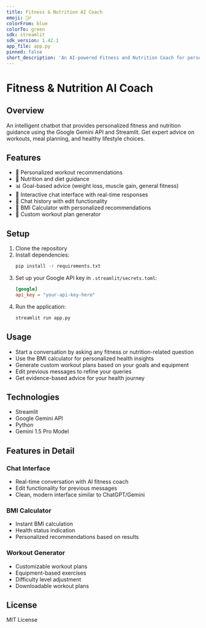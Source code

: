 ```yaml
---
title: Fitness & Nutrition AI Coach
emoji: 🏋️‍♂️
colorFrom: blue
colorTo: green
sdk: streamlit
sdk_version: 1.42.1
app_file: app.py
pinned: false
short_description: 'An AI-powered Fitness and Nutrition Coach for personalized health guidance'
---
```


# Fitness & Nutrition AI Coach

## Overview
An intelligent chatbot that provides personalized fitness and nutrition guidance using the Google Gemini API and Streamlit. Get expert advice on workouts, meal planning, and healthy lifestyle choices.

## Features
- 💪 Personalized workout recommendations
- 🥗 Nutrition and diet guidance
- 📊 Goal-based advice (weight loss, muscle gain, general fitness)
- 💬 Interactive chat interface with real-time responses
- 📝 Chat history with edit functionality
- 🎯 BMI Calculator with personalized recommendations
- 💪 Custom workout plan generator

## Setup
1. Clone the repository
2. Install dependencies:
   ```bash
   pip install -r requirements.txt
   ```
3. Set up your Google API key in `.streamlit/secrets.toml`:
   ```toml
   [google]
   api_key = "your-api-key-here"
   ```
4. Run the application:
   ```bash
   streamlit run app.py
   ```

## Usage
- Start a conversation by asking any fitness or nutrition-related question
- Use the BMI calculator for personalized health insights
- Generate custom workout plans based on your goals and equipment
- Edit previous messages to refine your queries
- Get evidence-based advice for your health journey

## Technologies
- Streamlit
- Google Gemini API
- Python
- Gemini 1.5 Pro Model

## Features in Detail

### Chat Interface
- Real-time conversation with AI fitness coach
- Edit functionality for previous messages
- Clean, modern interface similar to ChatGPT/Gemini

### BMI Calculator
- Instant BMI calculation
- Health status indication
- Personalized recommendations based on results

### Workout Generator
- Customizable workout plans
- Equipment-based exercises
- Difficulty level adjustment
- Downloadable workout plans

## License
MIT License
